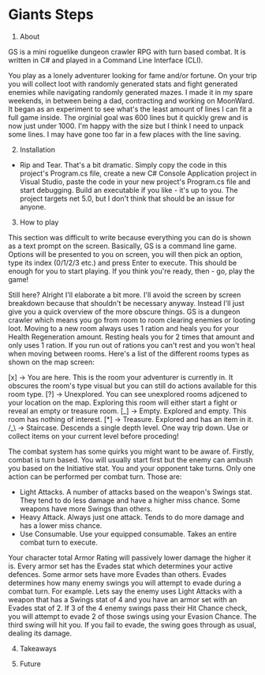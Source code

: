# Giants Steps

1. About

GS is a mini roguelike dungeon crawler RPG with turn based combat. It is written in C# and played 
in a Command Line Interface (CLI).

You play as a lonely adventurer looking for fame and/or fortune. On your trip you will collect loot
with randomly generated stats and fight generated enemies while navigating randomly generated mazes. 
I made it in my spare weekends, in between being a dad, contracting and working on MoonWard.
It began as an experiment to see what's the least amount of lines I can fit a full game inside.
The orginial goal was 600 lines but it quickly grew and is now just under 1000.
I'm happy with the size but I think I need to unpack some lines.
I may have gone too far in a few places with the line saving.

2. Installation

- Rip and Tear. That's a bit dramatic. Simply copy the code in this project's Program.cs file, create a new 
C# Console Application project in Visual Studio, paste the code in your new project's Program.cs file
and start debugging. Build an executable if you like - it's up to you. The project targets net 5.0,
but I don't think that should be an issue for anyone.

3. How to play

This section was difficult to write because everything you can do is shown as a text prompt on 
the screen. Basically, GS is a command line game. Options will be presented to you on screen, you 
will then pick an option, type its index (0/1/2/3 etc.) and press Enter to execute. This should be 
enough for you to start playing. If you think you're ready, then - go, play the game!

Still here? Alright I'll elaborate a bit more.
I'll avoid the screen by screen breakdown because that shouldn't be necessary anyway. Instead I'll 
just give you a quick overview of the more obscure things. GS is a dungeon crawler which means you 
go from room to room clearing enemies or looting loot. Moving to a new room always uses 1 ration and heals
you for your Health Regeneration amount. Resting heals you for 2 times that amount and only uses 1 ration.
If you run out of rations you can't rest and you won't heal when moving between rooms. Here's a list of 
the different rooms types as shown on the map screen:

<div>
[x] -> You are here. This is the room your adventurer is currently in. It obscures the room's type
visual but you can still do actions available for this room type.
[?] -> Unexplored. You can see unexplored rooms adjcened to your location on the map. Exploring this
room will either start a fight or reveal an empty or treasure room.
[_] -> Empty. Explored and empty. This room has nothing of interest.
[*] -> Treasure. Explored and has an item in it.
/_\ -> Staircase. Descends a single depth level. One way trip down. Use or collect items on your
current level before proceding!
</div>

The combat system has some quirks you might want to be aware of. Firstly, combat is turn based. You will
usually start first but the enemy can ambush you based on the Initiative stat. You and your opponent take
turns. Only one action can be performed per combat turn. Those are:

- Light Attacks. A number of attacks based on the weapon's Swings stat. They tend to do less damage and 
have a higher miss chance. Some weapons have more Swings than others.
- Heavy Attack. Always just one attack. Tends to do more damage and has a lower miss chance.
- Use Consumable. Use your equipped consumable. Takes an entire combat turn to execute.

Your character total Armor Rating will passively lower damage the higher it is. Every armor set has the 
Evades stat which determines your active defences. Some armor sets have more Evades than others. Evades
determines how many enemy swings you will attempt to evade during a combat turn. 
For example. Lets say the enemy uses Light Attacks with a weapon that has a Swings stat of 4 and you
have an armor set with an Evades stat of 2. If 3 of the 4 enemy swings pass their Hit Chance check, you 
will attempt to evade 2 of those swings using your Evasion Chance. The third swing will hit you. If 
you fail to evade, the swing goes through as usual, dealing its damage.

4. Takeaways

5. Future


